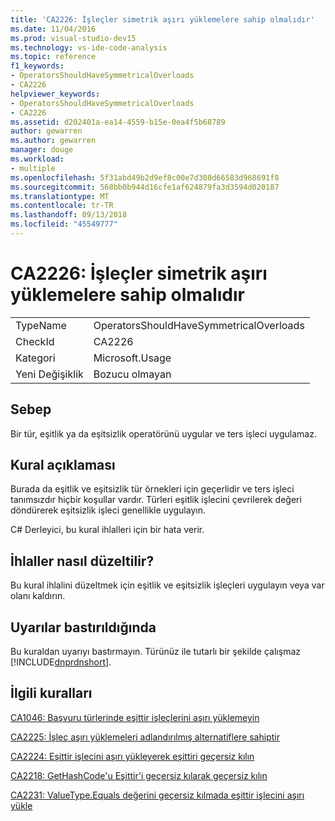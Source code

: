 ```yaml
---
title: 'CA2226: İşleçler simetrik aşırı yüklemelere sahip olmalıdır'
ms.date: 11/04/2016
ms.prod: visual-studio-dev15
ms.technology: vs-ide-code-analysis
ms.topic: reference
f1_keywords:
- OperatorsShouldHaveSymmetricalOverloads
- CA2226
helpviewer_keywords:
- OperatorsShouldHaveSymmetricalOverloads
- CA2226
ms.assetid: d202401a-ea14-4559-b15e-0ea4f5b68789
author: gewarren
ms.author: gewarren
manager: douge
ms.workload:
- multiple
ms.openlocfilehash: 5f31abd49b2d9ef8c00e7d308d66583d968691f8
ms.sourcegitcommit: 568bb0b944d16cfe1af624879fa3d3594d020187
ms.translationtype: MT
ms.contentlocale: tr-TR
ms.lasthandoff: 09/13/2018
ms.locfileid: "45549777"
---
```

# <a name="ca2226-operators-should-have-symmetrical-overloads"></a>CA2226: İşleçler simetrik aşırı yüklemelere sahip olmalıdır
|||
|-|-|
|TypeName|OperatorsShouldHaveSymmetricalOverloads|
|CheckId|CA2226|
|Kategori|Microsoft.Usage|
|Yeni Değişiklik|Bozucu olmayan|

## <a name="cause"></a>Sebep
 Bir tür, eşitlik ya da eşitsizlik operatörünü uygular ve ters işleci uygulamaz.

## <a name="rule-description"></a>Kural açıklaması
 Burada da eşitlik ve eşitsizlik tür örnekleri için geçerlidir ve ters işleci tanımsızdır hiçbir koşullar vardır. Türleri eşitlik işlecini çevrilerek değeri döndürerek eşitsizlik işleci genellikle uygulayın.

 C# Derleyici, bu kural ihlalleri için bir hata verir.

## <a name="how-to-fix-violations"></a>İhlaller nasıl düzeltilir?
 Bu kural ihlalini düzeltmek için eşitlik ve eşitsizlik işleçleri uygulayın veya var olanı kaldırın.

## <a name="when-to-suppress-warnings"></a>Uyarılar bastırıldığında
 Bu kuraldan uyarıyı bastırmayın. Türünüz ile tutarlı bir şekilde çalışmaz [!INCLUDE[dnprdnshort](../code-quality/includes/dnprdnshort_md.md)].

## <a name="related-rules"></a>İlgili kuralları
 [CA1046: Başvuru türlerinde eşittir işleçlerini aşırı yüklemeyin](../code-quality/ca1046-do-not-overload-operator-equals-on-reference-types.md)

 [CA2225: İşleç aşırı yüklemeleri adlandırılmış alternatiflere sahiptir](../code-quality/ca2225-operator-overloads-have-named-alternates.md)

 [CA2224: Eşittir işlecini aşırı yükleyerek eşittiri geçersiz kılın](../code-quality/ca2224-override-equals-on-overloading-operator-equals.md)

 [CA2218: GetHashCode'u Eşittir'i geçersiz kılarak geçersiz kılın](../code-quality/ca2218-override-gethashcode-on-overriding-equals.md)

 [CA2231: ValueType.Equals değerini geçersiz kılmada eşittir işlecini aşırı yükle](../code-quality/ca2231-overload-operator-equals-on-overriding-valuetype-equals.md)